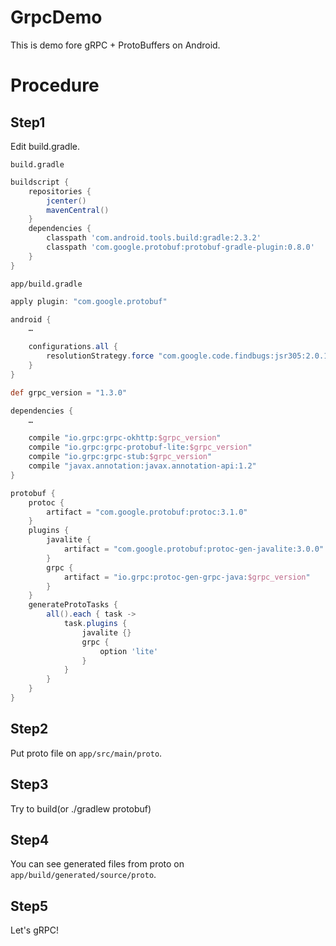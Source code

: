 # GrpcDemo
This is demo fore gRPC + ProtoBuffers on Android.

# Procedure
## Step1
Edit build.gradle.

`build.gradle`
```gradle
buildscript {
    repositories {
        jcenter()
        mavenCentral()
    }
    dependencies {
        classpath 'com.android.tools.build:gradle:2.3.2'
        classpath 'com.google.protobuf:protobuf-gradle-plugin:0.8.0'
    }
}
```

`app/build.gradle`
```gradle
apply plugin: "com.google.protobuf"

android {
    …

    configurations.all {
        resolutionStrategy.force "com.google.code.findbugs:jsr305:2.0.1"
    }
}

def grpc_version = "1.3.0"

dependencies {
    …

    compile "io.grpc:grpc-okhttp:$grpc_version"
    compile "io.grpc:grpc-protobuf-lite:$grpc_version"
    compile "io.grpc:grpc-stub:$grpc_version"
    compile "javax.annotation:javax.annotation-api:1.2"
}

protobuf {
    protoc {
        artifact = "com.google.protobuf:protoc:3.1.0"
    }
    plugins {
        javalite {
            artifact = "com.google.protobuf:protoc-gen-javalite:3.0.0"
        }
        grpc {
            artifact = "io.grpc:protoc-gen-grpc-java:$grpc_version"
        }
    }
    generateProtoTasks {
        all().each { task ->
            task.plugins {
                javalite {}
                grpc {
                    option 'lite'
                }
            }
        }
    }
}
```

## Step2
Put proto file on `app/src/main/proto`.

## Step3
Try to build(or ./gradlew protobuf)

## Step4
You can see generated files from proto on `app/build/generated/source/proto`.

## Step5
Let's gRPC!
